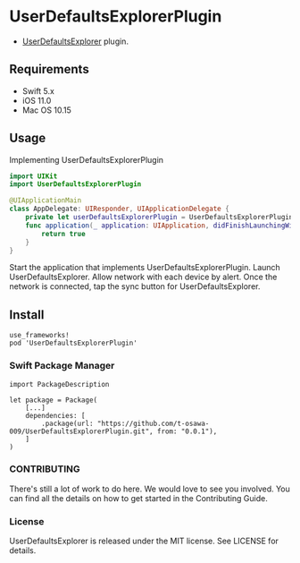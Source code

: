 # UserDefaultsExplorerPlugin
- [UserDefaultsExplorer](https://github.com/t-osawa-009/UserDefaultsExplorer) plugin.

## Requirements
- Swift 5.x
- iOS 11.0
- Mac OS 10.15

## Usage
Implementing UserDefaultsExplorerPlugin
```swift
import UIKit
import UserDefaultsExplorerPlugin

@UIApplicationMain
class AppDelegate: UIResponder, UIApplicationDelegate {
    private let userDefaultsExplorerPlugin = UserDefaultsExplorerPlugin(userDefaults: UserDefaults.standard)
    func application(_ application: UIApplication, didFinishLaunchingWithOptions launchOptions: [UIApplication.LaunchOptionsKey: Any]?) -> Bool {
        return true
    }
}
```
Start the application that implements UserDefaultsExplorerPlugin.
Launch UserDefaultsExplorer.
Allow network with each device by alert.
Once the network is connected, tap the sync button for UserDefaultsExplorer.

## Install
```
use_frameworks!
pod 'UserDefaultsExplorerPlugin'
```

### Swift Package Manager
```
import PackageDescription

let package = Package(
    [...]
    dependencies: [
        .package(url: "https://github.com/t-osawa-009/UserDefaultsExplorerPlugin.git", from: "0.0.1"),
    ]
)
```

### CONTRIBUTING
There's still a lot of work to do here. We would love to see you involved. You can find all the details on how to get started in the Contributing Guide.

### License
UserDefaultsExplorer is released under the MIT license. See LICENSE for details.
